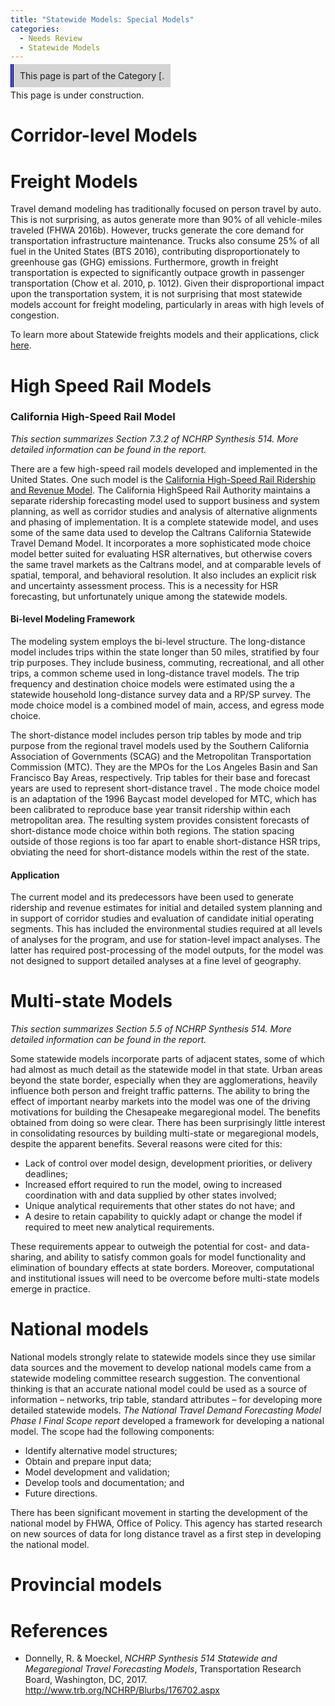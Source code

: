 ```yaml
---
title: "Statewide Models: Special Models"
categories:
  - Needs Review
  - Statewide Models
---
```


<span style="background:lightgrey;padding:10px;border-left: thick double #0000aa;"> This page is part of the Category \[.</span>

This page is under construction.

Corridor-level Models
=====================

Freight Models
==============

Travel demand modeling has traditionally focused on person travel by auto. This is not surprising, as autos generate more than 90% of all vehicle-miles traveled (FHWA 2016b). However, trucks generate the core demand for transportation infrastructure maintenance. Trucks also consume 25% of all fuel in the United States (BTS 2016), contributing disproportionately to greenhouse gas (GHG) emissions. Furthermore, growth in freight transportation is expected to significantly outpace growth in passenger transportation (Chow et al. 2010, p. 1012). Given their disproportional impact upon the transportation system, it is not surprising that most statewide models account for freight modeling, particularly in areas with high levels of congestion.

To learn more about Statewide freights models and their applications, click [here](Statewide_Freight_Modeling).

High Speed Rail Models
======================

### California High-Speed Rail Model

*This section summarizes Section 7.3.2 of NCHRP Synthesis 514. More detailed information can be found in the report.*

There are a few high-speed rail models developed and implemented in the United States. One such model is the [California High-Speed Rail Ridership and Revenue Model](http://www.hsr.ca.gov/About/ridership_and_revenue.html). The California High­Speed Rail Authority maintains a separate ridership forecasting model used to support business and system planning, as well as corridor studies and analysis of alternative alignments and phasing of implementation. It is a complete statewide model, and uses some of the same data used to develop the Caltrans California Statewide Travel Demand Model. It incorporates a more sophisticated mode choice model better suited for evaluating HSR alternatives, but otherwise covers the same travel markets as the Caltrans model, and at comparable levels of spatial, temporal, and behavioral resolution. It also includes an explicit risk and uncertainty assessment process. This is a necessity for HSR forecasting, but unfortunately unique among the statewide models.

#### Bi-level Modeling Framework

The modeling system employs the bi­-level structure. The long­-distance model includes trips within the state longer than 50 miles, stratified by four trip purposes. They include business, commuting, recreational, and all other trips, a common scheme used in long-­distance travel models. The trip frequency and destination choice models were estimated using the a statewide household long-distance survey data and a RP/SP survey. The mode choice model is a combined model of main, access, and egress mode choice.

The short-­distance model includes person trip tables by mode and trip purpose from the regional travel models used by the Southern California Association of Governments (SCAG) and the Metropolitan Transportation Commission (MTC). They are the MPOs for the Los Angeles Basin and San Francisco Bay Areas, respectively. Trip tables for their base and forecast years are used to represent short-­distance travel . The mode choice model is an adaptation of the 1996 Baycast model developed for MTC, which has been calibrated to reproduce base year transit ridership within each metropolitan area. The resulting system provides consistent forecasts of short­-distance mode choice within both regions. The station spacing outside of those regions is too far apart to enable short-­distance HSR trips, obviating the need for short­-distance models within the rest of the state.

#### Application

The current model and its predecessors have been used to generate ridership and revenue estimates for initial and detailed system planning and in support of corridor studies and evaluation of candidate initial operating segments. This has included the environmental studies required at all levels of analyses for the program, and use for station-­level impact analyses. The latter has required post-­processing of the model outputs, for the model was not designed to support detailed analyses at a fine level of geography.

Multi-state Models
==================

*This section summarizes Section 5.5 of NCHRP Synthesis 514. More detailed information can be found in the report.*

Some statewide models incorporate parts of adjacent states, some of which had almost as much detail as the statewide model in that state. Urban areas beyond the state border, especially when they are agglomerations, heavily influence both person and freight traffic patterns. The ability to bring the effect of important nearby markets into the model was one of the driving motivations for building the Chesapeake megaregional model. The benefits obtained from doing so were clear. There has been surprisingly little interest in consolidating resources by building multi-state or megaregional models, despite the apparent benefits. Several reasons were cited for this:

-   Lack of control over model design, development priorities, or delivery deadlines;
-   Increased effort required to run the model, owing to increased coordination with and data supplied by other states involved;
-   Unique analytical requirements that other states do not have; and
-   A desire to retain capability to quickly adapt or change the model if required to meet new analytical requirements.

These requirements appear to outweigh the potential for cost- and data-sharing, and ability to satisfy common goals for model functionality and elimination of boundary effects at state borders. Moreover, computational and institutional issues will need to be overcome before multi-state models emerge in practice.

National models
===============

National models strongly relate to statewide models since they use similar data sources and the movement to develop national models came from a statewide modeling committee research suggestion. The conventional thinking is that an accurate national model could be used as a source of information – networks, trip table, standard attributes – for developing more detailed statewide models.
*The National Travel Demand Forecasting Model Phase I Final Scope report* developed a framework for developing a national model. The scope had the following components:

-   Identify alternative model structures;
-   Obtain and prepare input data;
-   Model development and validation;
-   Develop tools and documentation; and
-   Future directions.

There has been significant movement in starting the development of the national model by FHWA, Office of Policy. This agency has started research on new sources of data for long distance travel as a first step in developing the national model.

Provincial models
=================

References
==========

-   Donnelly, R. & Moeckel, *NCHRP Synthesis 514 Statewide and Megaregional Travel Forecasting Models*, Transportation Research Board, Washington, DC, 2017. <http://www.trb.org/NCHRP/Blurbs/176702.aspx>


